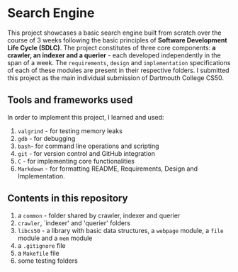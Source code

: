 # Search Engine 

This project showcases a basic search engine built from scratch over the course of 3 weeks following the basic principles of **Software Development Life Cycle (SDLC)**. The project constitutes of three core components: **a crawler, an indexer and a querier** - each developed independently in the span of a week. The `requirements`, `design` and `implementation` specifications of each of these modules are present in their respective folders. I submitted this project as the main individual submission of Dartmouth College CS50.   

## Tools and frameworks used

In order to implement this project, I learned and used:

1. `valgrind` - for testing memory leaks
2. `gdb` - for debugging 
3. `bash`- for command line operations and scripting
4. `git` - for version control and GitHub integration
5. `C` - for implementing core functionalities
6. `Markdown` - for formatting README, Requirements, Design and Implementation.

## Contents in this repository

1. a `common` - folder shared by crawler, indexer and querier
2. `crawler`, `indexer' and 'querier' folders
3. `libcs50` - a library with basic data structures, a `webpage` module, a `file` module and a `mem` module
4. a `.gitignore` file
5. a `Makefile` file
6. some testing folders 




